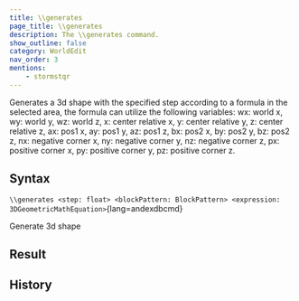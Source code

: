 ```yaml
---
title: \\generates
page_title: \\generates
description: The \\generates command.
show_outline: false
category: WorldEdit
nav_order: 3
mentions:
    - stormstqr
---
```


Generates a 3d shape with the specified step according to a formula in the selected area, the formula can utilize the following variables: wx: world x, wy: world y, wz: world z, x: center relative x, y: center relative y, z: center relative z, ax: pos1 x, ay: pos1 y, az: pos1 z, bx: pos2 x, by: pos2 y, bz: pos2 z, nx: negative corner x, ny: negative corner y, nz: negative corner z, px: positive corner x, py: positive corner y, pz: positive corner z.

<CommandDetailsTable
    name="\\generates"
    :categories="[
        'system', 'world', 'server', 'worldedit'
    ]"
    :requiredTags="[
        'canUseChatCommands'
    ]"
    ultraSecurityModeSecurityLevel="WorldEdit"
    version="1.0.0"
    :undoSupported="-2"
    :functional="true"
    :deprecated="false"
/>

## Syntax

`\\generates <step: float> <blockPattern: BlockPattern> <expression: 3DGeometricMathEquation>`{lang=andexdbcmd}

<indent>Generate 3d shape</indent>

## Result

<template-EmptySection />

## History

<template-EmptySection />
